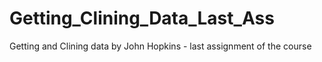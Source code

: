 # Getting_Clining_Data_Last_Ass
Getting and Clining data by John Hopkins - last assignment of the course
